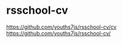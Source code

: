 # rsschool-cv

https://github.com/youths7js/rsschool-cv/cv 
https://github.com/youths7js/rsschool-cv/
